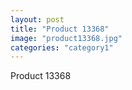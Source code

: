 ```yaml
---
layout: post
title: "Product 13368"
image: "product13368.jpg"
categories: "category1"
---
```

Product 13368

